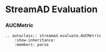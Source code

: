 # StreamAD Evaluation


### AUCMetric
```{eval-rst}
.. autoclass:: streamad.evaluate.AUCMetric
    :show-inheritance:
    :members: parse
```